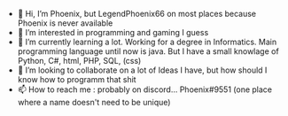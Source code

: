 - 👋 Hi, I’m Phoenix, but LegendPhoenix66 on most places because Phoenix is never available
- 👀 I’m interested in programming and gaming I guess
- 🌱 I’m currently learning a lot. Working for a degree in Informatics. Main programming language until now is java. But I have a small knowlage of Python, C#, html, PHP, SQL, (css)
- 💞️ I’m looking to collaborate on a lot of Ideas I have, but how should I know how to programm that shit
- 📫 How to reach me : probably on discord... Phoenix#9551 (one place where a name doesn't need to be unique)

<!---
LegendPhoenix66/LegendPhoenix66 is a ✨ special ✨ repository because its `README.md` (this file) appears on your GitHub profile.
You can click the Preview link to take a look at your changes.
--->
